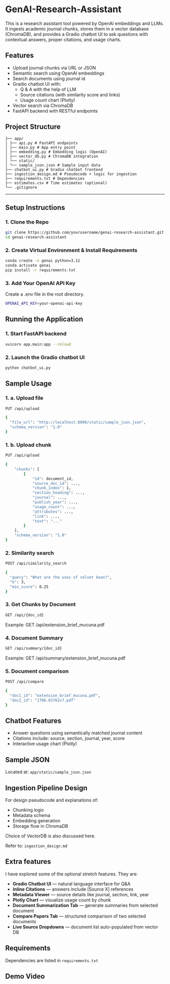 # GenAI-Research-Assistant

This is a research assistant tool powered by OpenAI embeddings and LLMs. It ingests academic journal chunks, stores them in a vector database (ChromaDB), and provides a Gradio chatbot UI to ask questions with contextual answers, proper citations, and usage charts.

## Features

* Upload journal chunks via URL or JSON  
* Semantic search using OpenAI embeddings
* Search documents using journal id
* Gradio chatbot UI with:  
  * Q & A with the help of LLM
  * Source citations (with similarity score and links)  
  * Usage count chart (Plotly)  
* Vector search via ChromaDB  
* FastAPI backend with RESTful endpoints


## Project Structure

```
├── app/
│ ├── api.py # FastAPI endpoints
│ ├── main.py # App entry point
│ ├── embedding.py # Embedding logic (OpenAI)
│ ├── vector_db.py # ChromaDB integration
│ └── static/
│ └── sample_json.json # Sample input data
├── chatbot_ui.py # Gradio chatbot frontend
├── ingestion_design.md # Pseudocode + logic for ingestion
├── requirements.txt # Dependencies
├── estimates.csv # Time estimates (optional)
└── .gitignore
```

---

## Setup Instructions

### 1. Clone the Repo

```bash
git clone https://github.com/yourusername/genai-research-assistant.git
cd genai-research-assistant
```

### 2. Create Virtual Environment & Install Requirements

```bash
conda create -n genai python=3.11
conda activate genai
pip install -r requirements.txt
```

### 3. Add Your OpenAI API Key

Create a .env file in the root directory.
```bash
OPENAI_API_KEY=your-openai-api-key
```

## Running the Application

### 1. Start FastAPI backend
```bash
uvicorn app.main:app --reload
```

### 2. Launch the Gradio chatbot UI
```bash
python chatbot_ui.py
```

## Sample Usage

### 1. a. Upload file
```bash
PUT /api/upload

{
  "file_url": "http://localhost:8000/static/sample_json.json",
  "schema_version": "1.0"
}
```

### 1. b. Upload chunk
```bash
PUT /api/upload

{
    "chunks": [
        {
            "id": document_id,
            "source_doc_id": ...,
            "chunk_index": 1,
            "section_heading": ...,
            "journal": ...,
            "publish_year": ...,
            "usage_count": ...,
            "attributes": ...,
            "link": ...,
            "text": "..."
        }
    ],
    "schema_version": "1.0"
}
```

### 2. Similarity search
```bash
POST /api/similarity_search

{
  "query": "What are the uses of velvet bean?",
  "k": 3,
  "min_score": 0.25
}
```

### 3. Get Chunks by Document
```bash
GET /api/{doc_id}
```
Example:
GET /api/extension_brief_mucuna.pdf


### 4. Document Summary
```bash
GET /api/summary/{doc_id}
```
Example:
GET /api/summary/extension_brief_mucuna.pdf

### 5. Document comparison
```bash
POST /api/compare

{
  "doc1_id": "extension_brief_mucuna.pdf",
  "doc2_id": "1706.03762v7.pdf"
}
```

## Chatbot Features
- Answer questions using semantically matched journal content
- Citations include: source, section, journal, year, score
- Interactive usage chart (Plotly)

## Sample JSON
Located at: ```app/static/sample_json.json```

## Ingestion Pipeline Design
For design pseudocode and explanations of:
- Chunking logic
- Metadata schema
- Embedding generation
- Storage flow in ChromaDB

Choice of VectorDB is also discussed here.

Refer to: ```ingestion_design.md```

## Extra features

I have explored some of the optional stretch features. They are:
- **Gradio Chatbot UI** — natural language interface for Q&A
- **Inline Citations** — answers include [Source X] references
- **Metadata Viewer** — source details like journal, section, link, year
- **Plotly Chart** — visualize usage count by chunk
- **Document Summarization Tab** — generate summaries from selected document
- **Compare Papers Tab** — structured comparison of two selected documents
- **Live Source Dropdowns** — document list auto-populated from vector DB

## Requirements
Dependencies are listed in ```requirements.txt```

## Demo Video



